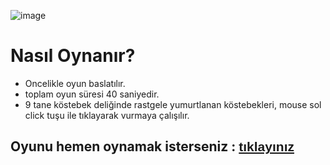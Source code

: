 ![image](https://user-images.githubusercontent.com/73174447/168279746-02800097-490d-42f2-81e7-3ae17a579000.png)
# Nasıl Oynanır?
<ul>
  <li>Oncelikle oyun baslatılır.</li>
  <li>toplam oyun süresi 40 saniyedir.</li>
  <li>9 tane köstebek deliğinde rastgele yumurtlanan köstebekleri, mouse sol click tuşu ile tıklayarak vurmaya çalışılır.</li>
</ul>

<h2>Oyunu hemen oynamak isterseniz : <a href="https://blgnrsoftdev.github.io/Web_Odev/index.html" style="text-decoration: underline; font-family: Helvetica">tıklayınız</a> </h2>
